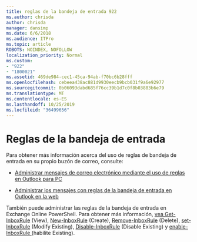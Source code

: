 ```yaml
---
title: reglas de la bandeja de entrada 922
ms.author: chrisda
author: chrisda
manager: dansimp
ms.date: 6/6/2018
ms.audience: ITPro
ms.topic: article
ROBOTS: NOINDEX, NOFOLLOW
localization_priority: Normal
ms.custom:
- "922"
- "1800021"
ms.assetid: 469de984-cec1-45ca-94ab-f70bc6b28fff
ms.openlocfilehash: cebeea438ac881d9930eecb9bcb031f9a6e92977
ms.sourcegitcommit: 0b06093dabd685f76cc39b1d7c0f8b03883b6e79
ms.translationtype: MT
ms.contentlocale: es-ES
ms.lasthandoff: 10/25/2019
ms.locfileid: "36499656"
---
```

# <a name="inbox-rules"></a>Reglas de la bandeja de entrada

Para obtener más información acerca del uso de reglas de bandeja de entrada en su propio buzón de correo, consulte:

- [Administrar mensajes de correo electrónico mediante el uso de reglas en Outlook para PC](https://support.office.com/article/c24f5dea-9465-4df4-ad17-a50704d66c59.aspx)

- [Administrar los mensajes con reglas de la bandeja de entrada en Outlook en la web](https://support.office.com/article/8400435c-f14e-4272-9004-1548bb1848f2.aspx)

También puede administrar las reglas de la bandeja de entrada en Exchange Online PowerShell. Para obtener más información, [vea Get-InboxRule](https://docs.microsoft.com/powershell/module/exchange/mailboxes/get-inboxrule) (View), [New-InboxRule](https://docs.microsoft.com/powershell/module/exchange/mailboxes/new-inboxrule) (Create), [Remove-InboxRule](https://docs.microsoft.com/powershell/module/exchange/mailboxes/remove-inboxrule) (Delete), [set-InboxRule](https://docs.microsoft.com/powershell/module/exchange/mailboxes/set-inboxrule) (Modify Existing), [Disable-InboxRule](https://docs.microsoft.com/powershell/module/exchange/mailboxes/disable-inboxrule) (Disable Existing) y [enable-InboxRule ](https://docs.microsoft.com/powershell/module/exchange/mailboxes/enable-inboxrule)(habilite Existing).
